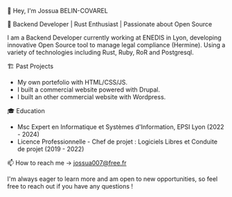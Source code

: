 👋 Hey, I'm Jossua BELIN-COVAREL

🚀 Backend Developer | Rust Enthusiast | Passionate about Open Source

I am a Backend Developer currently working at ENEDIS in Lyon, developing innovative Open Source tool to manage legal compliance (Hermine). Using a variety of technologies including Rust, Ruby, RoR and Postgresql.

🏗️ Past Projects
- My own portefolio with HTML/CSS/JS.
- I built a commercial website powered with Drupal.
- I built an other commercial website with Wordpress.

🎓 Education
- Msc Expert en Informatique et Systèmes d'Information, EPSI Lyon (2022 - 2024)
- Licence Professionnelle - Chef de projet : Logiciels Libres et Conduite de projet (2019 - 2022)

📫 How to reach me -> jossua007@free.fr

I'm always eager to learn more and am open to new opportunities, so feel free to reach out if you have any questions !
